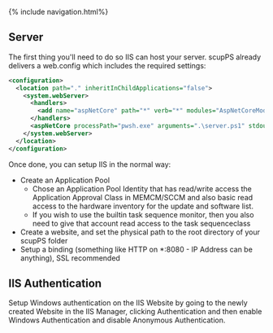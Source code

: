 {% include navigation.html%}

## Server

The first thing you'll need to do so IIS can host your server. 
scupPS already delivers a web.config which includes the required settings: 
```xml
<configuration>
  <location path="." inheritInChildApplications="false">
    <system.webServer>
      <handlers>
        <add name="aspNetCore" path="*" verb="*" modules="AspNetCoreModuleV2" resourceType="Unspecified" />
      </handlers>
      <aspNetCore processPath="pwsh.exe" arguments=".\server.ps1" stdoutLogEnabled="true" stdoutLogFile=".\logs\stdout" hostingModel="OutOfProcess"/>
    </system.webServer>
  </location>
</configuration>
```

Once done, you can setup IIS in the normal way:

* Create an Application Pool
  * Chose an Application Pool Identity that has read/write access the Application Approval Class in MEMCM/SCCM and also basic read access to the hardware inventory for the update and software list.
  * If you wish to use the builtin task sequence monitor, then you also need to give that account read access to the task sequenceclass 
* Create a website, and set the physical path to the root directory of your scupPS folder
* Setup a binding (something like HTTP on *:8080 - IP Address can be anything), SSL recommended

## IIS Authentication
Setup Windows authentication on the IIS Website by going to the newly created Website in the IIS Manager, clicking Authentication and then enable Windows Authentication and disable Anonymous Authentication.
